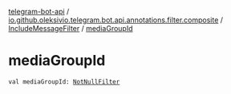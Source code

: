 [telegram-bot-api](../../index.md) / [io.github.oleksivio.telegram.bot.api.annotations.filter.composite](../index.md) / [IncludeMessageFilter](index.md) / [mediaGroupId](./media-group-id.md)

# mediaGroupId

`val mediaGroupId: `[`NotNullFilter`](../../io.github.oleksivio.telegram.bot.api.annotations.filter.primitive/-not-null-filter/index.md)
